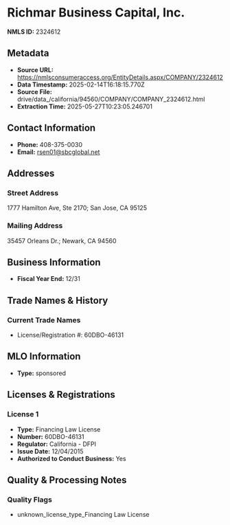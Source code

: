 # Richmar Business Capital, Inc.

**NMLS ID:** 2324612

## Metadata
- **Source URL:** https://nmlsconsumeraccess.org/EntityDetails.aspx/COMPANY/2324612
- **Data Timestamp:** 2025-02-14T16:18:15.770Z
- **Source File:** drive/data_/california/94560/COMPANY/COMPANY_2324612.html
- **Extraction Time:** 2025-05-27T10:23:05.246701

## Contact Information
- **Phone:** 408-375-0030
- **Email:** rsen01@sbcglobal.net

## Addresses
### Street Address
1777 Hamilton Ave, Ste 2170; San Jose, CA 95125

### Mailing Address
35457 Orleans Dr.; Newark, CA 94560

## Business Information
- **Fiscal Year End:** 12/31

## Trade Names & History
### Current Trade Names
- License/Registration #: 60DBO-46131

## MLO Information
- **Type:** sponsored

## Licenses & Registrations

### License 1
- **Type:** Financing Law License
- **Number:** 60DBO-46131
- **Regulator:** California - DFPI
- **Issue Date:** 12/04/2015
- **Authorized to Conduct Business:** Yes

## Quality & Processing Notes
### Quality Flags
- unknown_license_type_Financing Law License
